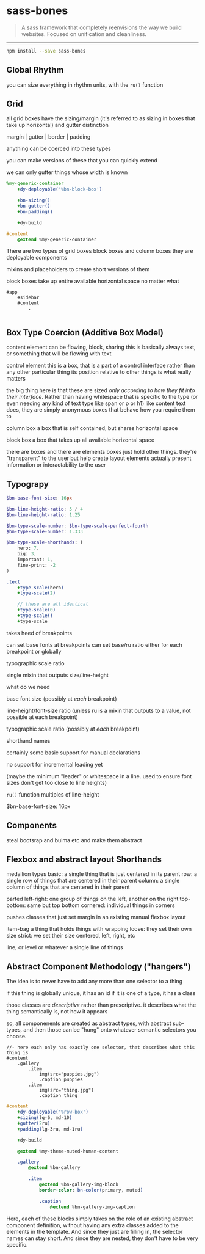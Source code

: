 # sass-bones

> A sass framework that completely reenvisions the way we build websites. Focused on unification and cleanliness.

---

```bash
npm install --save sass-bones
```

## Global Rhythm

you can size everything in rhythm units, with the `ru()` function



## Grid

all grid boxes have the sizing/margin (it's referred to as sizing in boxes that take up horizontal) and gutter distinction

margin | gutter | border | padding

anything can be coerced into these types


you can make versions of these that you can quickly extend

we can only gutter things whose width is known

```sass
%my-generic-container
	+dy-deployable('%bn-block-box')

	+bn-sizing()
	+bn-gutter()
	+bn-padding()

	+dy-build

#content
	@extend %my-generic-container
```


There are two types of grid boxes
block boxes and column boxes
they are deployable components

mixins and placeholders to create short versions of them

block boxes take up entire available horizontal space no matter what




```jade
#app
	#sidebar
	#content
		.
```

```sass

```


## Box Type Coercion (Additive Box Model)

content element
can be flowing, block, sharing
this is basically always text, or something that will be flowing with text

control element
this is a box, that is a part of a control interface rather than any other particular thing
its position relative to other things is what really matters

the big thing here is that these are sized *only according to how they fit into their interface*. Rather than having whitespace that is specific to the type (or even needing any kind of text type like span or p or h1) like content text does, they are simply anonymous boxes that behave how you require them to

column box
a box that is self contained, but shares horizontal space

block box
a box that takes up all available horizontal space


there are boxes and there are elements
boxes just hold other things. they're "transparent" to the user but help create layout
elements actually present information or interactability to the user



## Typograpy


```sass
$bn-base-font-size: 16px

$bn-line-height-ratio: 5 / 4
$bn-line-height-ratio: 1.25

$bn-type-scale-number: $bn-type-scale-perfect-fourth
$bn-type-scale-number: 1.333

$bn-type-scale-shorthands: (
	hero: 7,
	big: 3,
	important: 1,
	fine-print: -2
)

.text
	+type-scale(hero)
	+type-scale(2)

	// these are all identical
	+type-scale(0)
	+type-scale()
	+type-scale
```



takes heed of breakpoints

can set base fonts at breakpoints
can set base/ru ratio either for each breakpoint or globally

typographic scale ratio

single mixin that outputs size/line-height


what do we need

base font size
(possibly at *each* breakpoint)

line-height/font-size ratio
(unless ru is a mixin that outputs to a value, not possible at each breakpoint)

typographic scale ratio
(possibly at *each* breakpoint)

shorthand names

certainly some basic support for manual declarations

no support for incremental leading yet

(maybe the minimum "leader" or whitespace in a line. used to ensure font sizes don't get too close to line heights)


`ru()` function
multiples of line-height


$bn-base-font-size: 16px






## Components

steal bootsrap and bulma etc and make them abstract


## Flexbox and abstract layout Shorthands


medallion types
basic: a single thing that is just centered in its parent
row: a single row of things that are centered in their parent
column: a single column of things that are centered in their parent

parted
left-right: one group of things on the left, another on the right
top-bottom: same but top bottom
cornered: individual things in corners


pushes
classes that just set margin in an existing manual flexbox layout


item-bag
a thing that holds things with wrapping
loose: they set their own size
strict: we set their size
centered, left, right, etc

line, or level or whatever
a single line of things



## Abstract Component Methodology ("hangers")

The idea is to never have to add any more than one selector to a thing

if this thing is globally unique, it has an id
if it is one of a type, it has a class

those classes are *descriptive* rather than prescriptive. it describes what the thing semantically is, not how it appears

so, all componenents are created as abstract types, with abstract sub-types, and then those can be "hung" onto whatever semantic selectors you choose.


```jade
//- here each only has exactly one selector, that describes what this thing is
#content
	.gallery
		.item
			img(src="puppies.jpg")
			.caption puppies
		.item
			img(src="thing.jpg")
			.caption thing
```

```sass
#content
	+dy-deployable('%row-box')
	+sizing(lg-6, md-10)
	+gutter(2ru)
	+padding(lg-3ru, md-1ru)

	+dy-build

	@extend %my-theme-muted-human-content

	.gallery
		@extend %bn-gallery

		.item
			@extend %bn-gallery-img-block
			border-color: bn-color(primary, muted)

			.caption
				@extend %bn-gallery-img-caption
```

Here, each of these blocks simply takes on the role of an existing abstract component definition, without having any extra classes added to the elements in the template. And since they just are filling in, the selector names can stay short. And since they are nested, they don't have to be very specific.